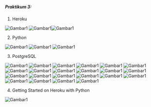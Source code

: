 ##### Praktikum 3:
1. Heroku

![Gambar1](https://github.com/anitaangguntari/tekn-cloud-computing/blob/master/minggu-03/app.PNG)
![Gambar1](https://github.com/anitaangguntari/tekn-cloud-computing/blob/master/minggu-03/Create-APP.PNG)![Gambar1](https://github.com/anitaangguntari/tekn-cloud-computing/blob/master/minggu-03/hero-to-github.PNG)

2. Python

![Gambar1](https://github.com/anitaangguntari/tekn-cloud-computing/blob/master/minggu-03/python1.PNG)
![Gambar1](https://github.com/anitaangguntari/tekn-cloud-computing/blob/master/minggu-03/python2.PNG)
![Gambar1](https://github.com/anitaangguntari/tekn-cloud-computing/blob/master/minggu-03/python3.PNG)

3. PostgreSQL

![Gambar1](https://github.com/anitaangguntari/tekn-cloud-computing/blob/master/minggu-03/postgresql1.PNG)
![Gambar1](https://github.com/anitaangguntari/tekn-cloud-computing/blob/master/minggu-03/postgresql2.PNG)
![Gambar1](https://github.com/anitaangguntari/tekn-cloud-computing/blob/master/minggu-03/postgresql3.PNG)
![Gambar1](https://github.com/anitaangguntari/tekn-cloud-computing/blob/master/minggu-03/postgresql4.PNG)
![Gambar1](https://github.com/anitaangguntari/tekn-cloud-computing/blob/master/minggu-03/postgresql5.PNG)
![Gambar1](https://github.com/anitaangguntari/tekn-cloud-computing/blob/master/minggu-03/postgresql6.PNG)
![Gambar1](https://github.com/anitaangguntari/tekn-cloud-computing/blob/master/minggu-03/postgresql7.PNG)
![Gambar1](https://github.com/anitaangguntari/tekn-cloud-computing/blob/master/minggu-03/postgresql8.PNG)
![Gambar1](https://github.com/anitaangguntari/tekn-cloud-computing/blob/master/minggu-03/postgresql9.PNG)
![Gambar1](https://github.com/anitaangguntari/tekn-cloud-computing/blob/master/minggu-03/postgresql10.PNG)
![Gambar1](https://github.com/anitaangguntari/tekn-cloud-computing/blob/master/minggu-03/postgresql16.PNG)
![Gambar1](https://github.com/anitaangguntari/tekn-cloud-computing/blob/master/minggu-03/postgresql17.PNG)
![Gambar1](https://github.com/anitaangguntari/tekn-cloud-computing/blob/master/minggu-03/postgresql18.PNG)
![Gambar1](https://github.com/anitaangguntari/tekn-cloud-computing/blob/master/minggu-03/postgresql19.PNG)
![Gambar1](https://github.com/anitaangguntari/tekn-cloud-computing/blob/master/minggu-03/postgresql20.PNG)
![Gambar1](https://github.com/anitaangguntari/tekn-cloud-computing/blob/master/minggu-03/postgresql21.PNG)
![Gambar1](https://github.com/anitaangguntari/tekn-cloud-computing/blob/master/minggu-03/postgresq122.PNG)
![Gambar1](https://github.com/anitaangguntari/tekn-cloud-computing/blob/master/minggu-03/postgresql23.PNG)
![Gambar1](https://github.com/anitaangguntari/tekn-cloud-computing/blob/master/minggu-03/postgresql24.PNG)
![Gambar1](https://github.com/anitaangguntari/tekn-cloud-computing/blob/master/minggu-03/postgresql25.PNG)
![Gambar1](https://github.com/anitaangguntari/tekn-cloud-computing/blob/master/minggu-03/postgresql26.PNG)
![Gambar1](https://github.com/anitaangguntari/tekn-cloud-computing/blob/master/minggu-03/postgresql27.PNG)

4.  Getting Started on Heroku with Python

![Gambar1](https://github.com/anitaangguntari/tekn-cloud-computing/blob/master/minggu-03/prepare-the-app.PNG)

